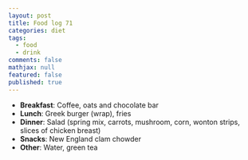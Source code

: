 ```yaml
---
layout: post
title: Food log 71
categories: diet
tags: 
  - food
  - drink
comments: false
mathjax: null
featured: false
published: true
---
```


* **Breakfast**: Coffee, oats and chocolate bar
* **Lunch**: Greek burger (wrap), fries
* **Dinner**: Salad (spring mix, carrots, mushroom, corn, wonton strips, slices of chicken breast)
* **Snacks**: New England clam chowder
* **Other**: Water, green tea